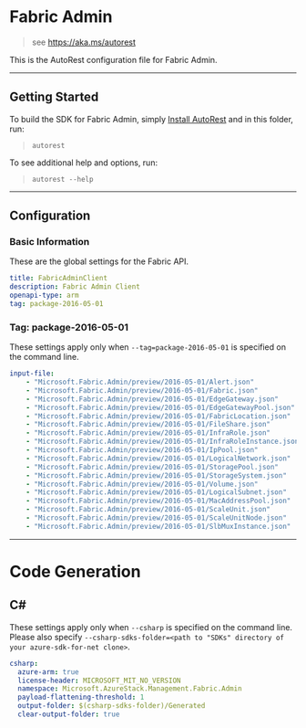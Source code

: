 # Fabric Admin

> see https://aka.ms/autorest

This is the AutoRest configuration file for Fabric Admin.

---
## Getting Started
To build the SDK for Fabric Admin, simply [Install AutoRest](https://aka.ms/autorest/install) and in this folder, run:

> `autorest`

To see additional help and options, run:

> `autorest --help`
---

## Configuration

### Basic Information
These are the global settings for the Fabric API.

``` yaml
title: FabricAdminClient
description: Fabric Admin Client
openapi-type: arm
tag: package-2016-05-01
```

### Tag: package-2016-05-01

These settings apply only when `--tag=package-2016-05-01` is specified on the command line.

``` yaml $(tag) == 'package-2016-05-01'
input-file:
    - "Microsoft.Fabric.Admin/preview/2016-05-01/Alert.json"
    - "Microsoft.Fabric.Admin/preview/2016-05-01/Fabric.json"
    - "Microsoft.Fabric.Admin/preview/2016-05-01/EdgeGateway.json"
    - "Microsoft.Fabric.Admin/preview/2016-05-01/EdgeGatewayPool.json"
    - "Microsoft.Fabric.Admin/preview/2016-05-01/FabricLocation.json"
    - "Microsoft.Fabric.Admin/preview/2016-05-01/FileShare.json"
    - "Microsoft.Fabric.Admin/preview/2016-05-01/InfraRole.json"
    - "Microsoft.Fabric.Admin/preview/2016-05-01/InfraRoleInstance.json"
    - "Microsoft.Fabric.Admin/preview/2016-05-01/IpPool.json"
    - "Microsoft.Fabric.Admin/preview/2016-05-01/LogicalNetwork.json"
    - "Microsoft.Fabric.Admin/preview/2016-05-01/StoragePool.json"
    - "Microsoft.Fabric.Admin/preview/2016-05-01/StorageSystem.json"
    - "Microsoft.Fabric.Admin/preview/2016-05-01/Volume.json"
    - "Microsoft.Fabric.Admin/preview/2016-05-01/LogicalSubnet.json"
    - "Microsoft.Fabric.Admin/preview/2016-05-01/MacAddressPool.json"
    - "Microsoft.Fabric.Admin/preview/2016-05-01/ScaleUnit.json"
    - "Microsoft.Fabric.Admin/preview/2016-05-01/ScaleUnitNode.json"
    - "Microsoft.Fabric.Admin/preview/2016-05-01/SlbMuxInstance.json"
```

---
# Code Generation

## C#

These settings apply only when `--csharp` is specified on the command line.
Please also specify `--csharp-sdks-folder=<path to "SDKs" directory of your azure-sdk-for-net clone>`.

``` yaml $(csharp)
csharp:
  azure-arm: true
  license-header: MICROSOFT_MIT_NO_VERSION
  namespace: Microsoft.AzureStack.Management.Fabric.Admin
  payload-flattening-threshold: 1
  output-folder: $(csharp-sdks-folder)/Generated
  clear-output-folder: true
```
